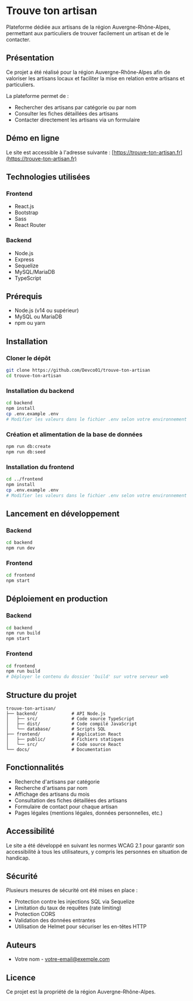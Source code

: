 # Trouve ton artisan

Plateforme dédiée aux artisans de la région Auvergne-Rhône-Alpes, permettant aux particuliers de trouver facilement un artisan et de le contacter.

## Présentation

Ce projet a été réalisé pour la région Auvergne-Rhône-Alpes afin de valoriser les artisans locaux et faciliter la mise en relation entre artisans et particuliers.

La plateforme permet de :
- Rechercher des artisans par catégorie ou par nom
- Consulter les fiches détaillées des artisans
- Contacter directement les artisans via un formulaire

## Démo en ligne

Le site est accessible à l'adresse suivante : [https://trouve-ton-artisan.fr](https://trouve-ton-artisan.fr)

## Technologies utilisées

### Frontend
- React.js
- Bootstrap
- Sass
- React Router

### Backend
- Node.js
- Express
- Sequelize
- MySQL/MariaDB
- TypeScript

## Prérequis

- Node.js (v14 ou supérieur)
- MySQL ou MariaDB
- npm ou yarn

## Installation

### Cloner le dépôt
```bash
git clone https://github.com/Devco01/trouve-ton-artisan
cd trouve-ton-artisan
```

### Installation du backend
```bash
cd backend
npm install
cp .env.example .env
# Modifier les valeurs dans le fichier .env selon votre environnement
```

### Création et alimentation de la base de données
```bash
npm run db:create
npm run db:seed
```

### Installation du frontend
```bash
cd ../frontend
npm install
cp .env.example .env
# Modifier les valeurs dans le fichier .env selon votre environnement
```

## Lancement en développement

### Backend
```bash
cd backend
npm run dev
```

### Frontend
```bash
cd frontend
npm start
```

## Déploiement en production

### Backend
```bash
cd backend
npm run build
npm start
```

### Frontend
```bash
cd frontend
npm run build
# Déployer le contenu du dossier 'build' sur votre serveur web
```

## Structure du projet

```
trouve-ton-artisan/
├── backend/             # API Node.js
│   ├── src/             # Code source TypeScript
│   ├── dist/            # Code compilé JavaScript
│   └── database/        # Scripts SQL
├── frontend/            # Application React
│   ├── public/          # Fichiers statiques
│   └── src/             # Code source React
└── docs/                # Documentation
```

## Fonctionnalités

- Recherche d'artisans par catégorie
- Recherche d'artisans par nom
- Affichage des artisans du mois
- Consultation des fiches détaillées des artisans
- Formulaire de contact pour chaque artisan
- Pages légales (mentions légales, données personnelles, etc.)

## Accessibilité

Le site a été développé en suivant les normes WCAG 2.1 pour garantir son accessibilité à tous les utilisateurs, y compris les personnes en situation de handicap.

## Sécurité

Plusieurs mesures de sécurité ont été mises en place :
- Protection contre les injections SQL via Sequelize
- Limitation du taux de requêtes (rate limiting)
- Protection CORS
- Validation des données entrantes
- Utilisation de Helmet pour sécuriser les en-têtes HTTP

## Auteurs

- Votre nom - [votre-email@exemple.com](mailto:votre-email@exemple.com)

## Licence

Ce projet est la propriété de la région Auvergne-Rhône-Alpes.
